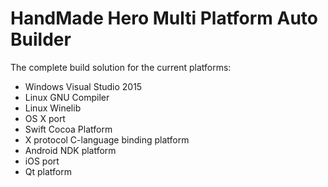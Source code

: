 HandMade Hero Multi Platform Auto Builder
=========================================
The complete build solution for the current platforms:

* Windows Visual Studio 2015
* Linux GNU Compiler
* Linux Winelib
* OS X port
* Swift Cocoa Platform
* X protocol C-language binding platform
* Android NDK platform
* iOS port
* Qt platform